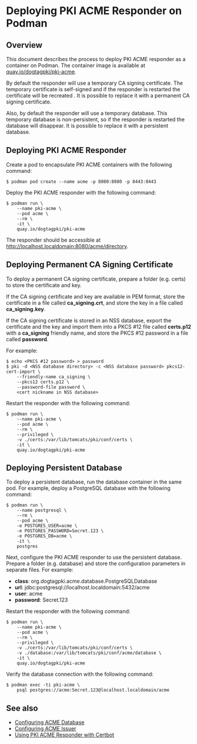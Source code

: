 Deploying PKI ACME Responder on Podman
======================================

## Overview

This document describes the process to deploy PKI ACME responder as a container on Podman.
The container image is available at [quay.io/dogtagpki/pki-acme](https://quay.io/repository/dogtagpki/pki-acme).

By default the responder will use a temporary CA signing certificate.
The temporary certificate is self-signed and if the responder is restarted the certificate will be recreated .
It is possible to replace it with a permanent CA signing certificate.

Also, by default the responder will use a temporary database.
This temporary database is non-persistent, so if the responder is restarted the database will disappear.
It is possible to replace it with a persistent database.

## Deploying PKI ACME Responder

Create a pod to encapsulate PKI ACME containers with the following command:

```
$ podman pod create --name acme -p 8080:8080 -p 8443:8443
```

Deploy the PKI ACME responder with the following command:

```
$ podman run \
    --name pki-acme \
    --pod acme \
    --rm \
    -it \
    quay.io/dogtagpki/pki-acme
```

The responder should be accessible at http://localhost.localdomain:8080/acme/directory.

## Deploying Permanent CA Signing Certificate

To deploy a permanent CA signing certificate, prepare a folder (e.g. certs) to store the certificate and key.

If the CA signing certificate and key are available in PEM format,
store the certificate in a file called **ca_signing.crt**,
and store the key in a file called **ca_signing.key**.

If the CA signing certificate is stored in an NSS database,
export the certificate and the key and import them into a PKCS #12 file called **certs.p12**
with a **ca_signing** friendly name,
and store the PKCS #12 password in a file called **password**.

For example:

```
$ echo <PKCS #12 password> > password
$ pki -d <NSS database directory> -c <NSS database password> pkcs12-cert-import \
    --friendly-name ca_signing \
    --pkcs12 certs.p12 \
    --password-file password \
    <cert nickname in NSS database>
```

Restart the responder with the following command:

```
$ podman run \
    --name pki-acme \
    --pod acme \
    --rm \
    --privileged \
    -v ./certs:/var/lib/tomcats/pki/conf/certs \
    -it \
    quay.io/dogtagpki/pki-acme
```

## Deploying Persistent Database

To deploy a persistent database, run the database container in the same pod.
For example, deploy a PostgreSQL database with the following command:

```
$ podman run \
    --name postgresql \
    --rm \
    --pod acme \
    -e POSTGRES_USER=acme \
    -e POSTGRES_PASSWORD=Secret.123 \
    -e POSTGRES_DB=acme \
    -it \
    postgres
```

Next, configure the PKI ACME responder to use the persistent database.
Prepare a folder (e.g. database) and store the configuration parameters in separate files.
For example:

- **class**: org.dogtagpki.acme.database.PostgreSQLDatabase
- **url**: jdbc:postgresql://localhost.localdomain:5432/acme
- **user**: acme
- **password**: Secret.123

Restart the responder with the following command:

```
$ podman run \
    --name pki-acme \
    --pod acme \
    --rm \
    --privileged \
    -v ./certs:/var/lib/tomcats/pki/conf/certs \
    -v ./database:/var/lib/tomcats/pki/conf/acme/database \
    -it \
    quay.io/dogtagpki/pki-acme
```

Verify the database connection with the following command:

```
$ podman exec -ti pki-acme \
    psql postgres://acme:Secret.123@localhost.localdomain/acme
```

## See also

* [Configuring ACME Database](../acme/Configuring_ACME_Database.md)
* [Configuring ACME Issuer](../acme/Configuring_ACME_Issuer.md)
* [Using PKI ACME Responder with Certbot](../../user/acme/Using_PKI_ACME_Responder_with_Certbot.md)
